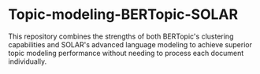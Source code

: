 # Topic-modeling-BERTopic-SOLAR
This repository combines the strengths of both BERTopic's clustering capabilities and SOLAR's advanced language modeling to achieve superior topic modeling performance without needing to process each document individually.
